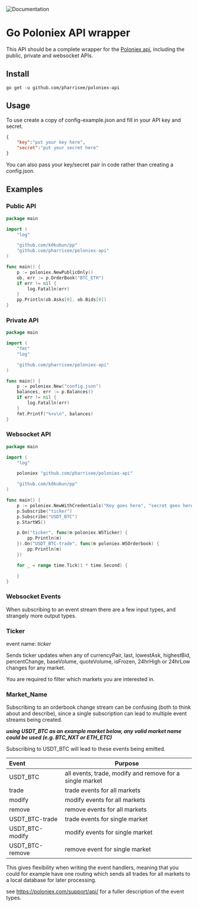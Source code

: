 ![Documentation](https://godoc.org/github.com/pharrisee/poloniex-api?status.svg)

# Go Poloniex API wrapper
This API should be a complete wrapper for the [Poloniex api](https://poloniex.com/support/api/), including the public, private and websocket APIs.

## Install

```
go get -u github.com/pharrisee/poloniex-api
```

## Usage
To use create a copy of config-example.json and fill in your API key and secret.

```json
{
    "key":"put your key here",
    "secret":"put your secret here"
}
```

You can also pass your key/secret pair in code rather than creating a config.json.

## Examples

### Public API

```go
package main

import (
    "log"

    "github.com/k0kubun/pp"
    "github.com/pharrisee/poloniex-api"
)

func main() {
    p := poloniex.NewPublicOnly()
    ob, err := p.OrderBook("BTC_ETH")
    if err != nil {
        log.Fatalln(err)
    }
    pp.Println(ob.Asks[0], ob.Bids[0])
}
```

### Private API

```go
package main

import (
    "fmt"
    "log"

    "github.com/pharrisee/poloniex-api"
)

func main() {
    p := poloniex.New("config.json")
    balances, err := p.Balances()
    if err != nil {
        log.Fatalln(err)
    }
    fmt.Printf("%+v\n", balances)
}
```

### Websocket API

```go
package main

import (
    "log"

    poloniex "github.com/pharrisee/poloniex-api"

    "github.com/k0kubun/pp"
)

func main() {
	p := poloniex.NewWithCredentials("Key goes here", "secret goes here")
	p.Subscribe("ticker")
	p.Subscribe("USDT_BTC")
	p.StartWS()

	p.On("ticker", func(m poloniex.WSTicker) {
		pp.Println(m)
	}).On("USDT_BTC-trade", func(m poloniex.WSOrderbook) {
		pp.Println(m)
	})

	for _ = range time.Tick(1 * time.Second) {

	}
}

```
### Websocket Events
When subscribing to an event stream there are a few input types, and strangely more output types.

### Ticker 
event name: _ticker_

Sends ticker updates when any of currencyPair, last, lowestAsk, highestBid, percentChange, baseVolume, quoteVolume, isFrozen, 24hrHigh or 24hrLow changes for any market.

You are required to filter which markets you are interested in.

### Market_Name

Subscribing to an orderbook change stream can be confusing (both to think about and describe), since a single subscription can lead to multiple event streams being created.

**_using USDT_BTC as an example market below, any valid market name could be used (e.g. BTC_NXT or ETH_ETC)_**

Subscribing to USDT_BTC will lead to these events being emitted.

| Event           | Purpose                                                  |
| :-------------- | -------------------------------------------------------- |
| USDT_BTC        | all events, trade, modify and remove for a single market |
| trade           | trade events for all markets                             |
| modify          | modify events for all markets                            |
| remove          | remove events for all markets                            |
| USDT_BTC-trade  | trade events for single market                           |
| USDT_BTC-modify | modify events for single market                          |
| USDT_BTC-remove | remove event for single market                           |

This gives flexibility when writing the event handlers, meaning that you could for example have one routing which sends all trades for all markets to a local database for later processing.

see https://poloniex.com/support/api/ for a fuller description of the event types.

